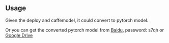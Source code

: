 ## Usage

Given the deploy and caffemodel, it could convert to pytorch model.

Or you can get the converted pytorch model from [Baidu](https://pan.baidu.com/s/1nvml9pB), password: s7qh or [Google Drive]()
